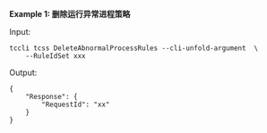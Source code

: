 **Example 1: 删除运行异常进程策略**



Input: 

```
tccli tcss DeleteAbnormalProcessRules --cli-unfold-argument  \
    --RuleIdSet xxx
```

Output: 
```
{
    "Response": {
        "RequestId": "xx"
    }
}
```

